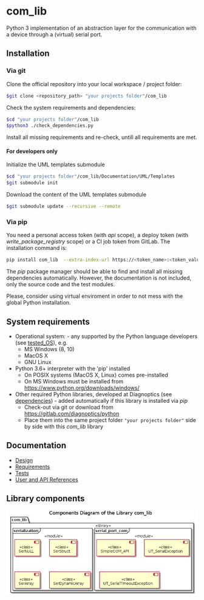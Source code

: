 # com_lib

Python 3 implementation of an abstraction layer for the communication with a device through a (virtual) serial port.

## Installation

### Via git

Clone the official repository into your local workspace / project folder:

```bash
$git clone <repository_path> "your projects folder"/com_lib
```

Check the system requirements and dependencies:

```bash
$cd "your projects folder"/com_lib
$python3 ./check_dependencies.py
```

Install all missing requirements and re-check, untill all requirements are met.

#### For developers only

Initialize the UML templates submodule

```bash
$cd "your projects folder"/com_lib/Documentation/UML/Templates
$git submodule init
```

Download the content of the UML templates submodule

```bash
$git submodule update --recursive --remote
```

### Via pip

You need a personal access token (with *api* scope), a deploy token (with *write_package_registry* scope) or a CI job token from GitLab. The installation command is:

```bash
pip install com_lib  --extra-index-url https://<token_name>:<token_value>@gitlab.com/api/v4/projects/25522607/packages/pypi/simple
```

The *pip* package manager should be able to find and install all missing dependencies automatically. However, the documentation is not included, only the source code and the test modules.

Please, consider using virtual enviroment in order to not mess with the global Python installation.

## System requirements

* Operational system: - any supported by the Python language developers (see [tested_OS](./Documentation/Tests/tested_OS.md)), e.g.
  * MS Windows (8, 10)
  * MacOS X
  * GNU Linux
* Python 3.6+ interpreter with the 'pip' installed
  * On POSIX systems (MacOS X, Linux) comes pre-installed
  * On MS Windows must be installed from https://www.python.org/downloads/windows/
* Other required Python libraries, developed at Diagnoptics (see [dependencies](./Dependencies.md)) - added automatically if this library is installed via *pip*
  * Check-out via git or download from https://gitlab.com/diagnoptics/python
  * Place them into the same project folder `"your projects folder"` side by side with this *com_lib* library

## Documentation

* [Design](./Documentation/Design/index.md)
* [Requirements](./Documentation/Requirements/index.md)
* [Tests](./Documentation/Tests/index.md)
* [User and API References](./Documentation/References/index.md)

## Library components

![Library components](./Documentation/UML/com_lib_components.png)
